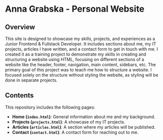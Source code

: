 # Anna Grabska - Personal Website

## Overview
This site is designed to showcase my skills, projects, and experiences as a Junior Frontend & Fullstack Developer. It includes sections about me, my IT projects, articles I have written, and a contact form to get in touch with me. I created it as a training project to demonstrate my skills in creating and structuring a website using HTML, focusing on different sections of a website like the header, footer, navigation, main content, sidebars, etc. The primary goal of this project was to teach me how to structure a website. I focused solely on the structure without styling the website, as styling will be done in separate projects.

## Contents
This repository includes the following pages:
- **Home (`index.html`)**: General information about me and my background.
- **Projects (`projects.html`)**: A showcase of my IT projects.
- **Articles (`articles.html`)**: A section where my articles will be published.
- **Contact (`contact.html`)**: A contact form for reaching out to me.
